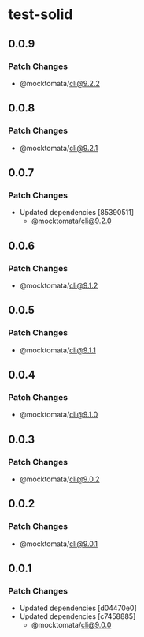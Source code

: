 # test-solid

## 0.0.9

### Patch Changes

- @mocktomata/cli@9.2.2

## 0.0.8

### Patch Changes

- @mocktomata/cli@9.2.1

## 0.0.7

### Patch Changes

- Updated dependencies [85390511]
  - @mocktomata/cli@9.2.0

## 0.0.6

### Patch Changes

- @mocktomata/cli@9.1.2

## 0.0.5

### Patch Changes

- @mocktomata/cli@9.1.1

## 0.0.4

### Patch Changes

- @mocktomata/cli@9.1.0

## 0.0.3

### Patch Changes

- @mocktomata/cli@9.0.2

## 0.0.2

### Patch Changes

- @mocktomata/cli@9.0.1

## 0.0.1

### Patch Changes

- Updated dependencies [d04470e0]
- Updated dependencies [c7458885]
  - @mocktomata/cli@9.0.0
